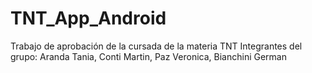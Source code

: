 # TNT_App_Android
Trabajo de aprobación de la cursada de la materia TNT
Integrantes del grupo: Aranda Tania, Conti Martin, Paz Veronica, Bianchini German
